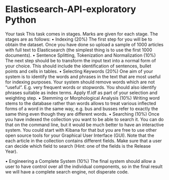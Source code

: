 # Elasticsearch-API-exploratory Python


Your task
This task comes in stages. Marks are given for each stage. The stages are as follows:
•	Indexing (20%) The first step for you will be to obtain the dataset. Once you have done so upload a sample of 1000 articles with full text to Elasticsearch (the simplest thing is to use the first 1000 documents). 
•	Sentence Splitting, Tokenization and Normalization (10%) The next step should be to transform the input text into a normal form of your choice. This should include the identification of sentences, bullet points and cells in tables.
•	Selecting Keywords (20%) One aim of your system is to identify the words and phrases in the text that are most useful for indexing purposes. Your system should remove words which are not “useful”. E.g. very frequent words or stopwords. You should also identify phrases suitable as index terms. Apply tf.idf as part of your selection and weighting step.
•	Stemming or Morphological Analysis (10%) Writing word stems to the database rather than words allows to treat various inflected forms of a word in the same way, e.g. bus and busses refer to exactly the same thing even though they are different words.
•	Searching (10%) Once you have indexed the collection you want to be able to search it. You can do that on the command line, but it would be much better to have an interactive system. You could start with Kibana for that but you are free to use other open source tools for your Graphical User Interface (GUI). Note that the each article in the collection contains different fields. Make sure that a user can decide which field to search (Hint: one of the fields is the Release Year).

•	Engineering a Complete System (10%) The final system should allow a user to have control over all the individual components, so in the final result we will have a complete search engine, not disperate code.
